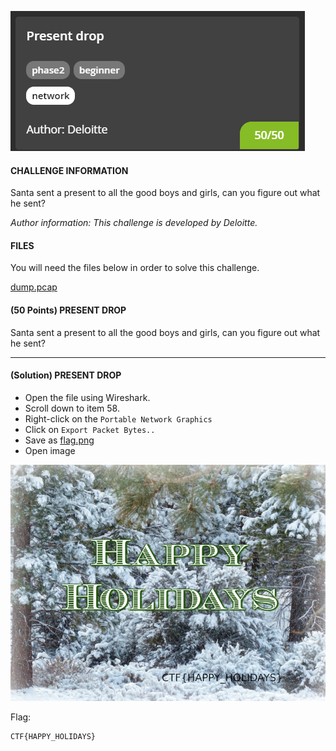 ![challenge](./img/Capture.PNG)

#### CHALLENGE INFORMATION

Santa sent a present to all the good boys and girls, can you figure out what he sent?

*Author information: This challenge is developed by Deloitte.*

#### FILES

You will need the files below in order to solve this challenge.

[dump.pcap](./img/dump.pcap)

#### (50 Points) PRESENT DROP

Santa sent a present to all the good boys and girls, can you figure out what he sent?

---

#### (Solution) PRESENT DROP

- Open the file using Wireshark.
- Scroll down to item 58.
- Right-click on the `Portable Network Graphics`
- Click on `Export Packet Bytes..`
- Save as [flag.png](./img/flag.png)
- Open image

![flag](./img/flag.png)

Flag:

```
CTF{HAPPY_HOLIDAYS}
```

